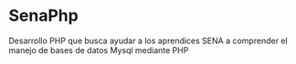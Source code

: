 SenaPhp
=======

Desarrollo PHP que busca ayudar a los aprendices SENA a comprender el manejo de bases de datos Mysql mediante PHP
